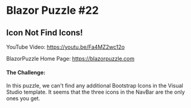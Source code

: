 # Blazor Puzzle #22

## Icon Not Find Icons!

YouTube Video: https://youtu.be/Fa4MZ2wc12o

BlazorPuzzle Home Page: https://blazorpuzzle.com

#### The Challenge:

In this puzzle, we can't find any additional Bootstrap Icons in the Visual Studio template. It seems that the three icons in the NavBar are the only ones you get.

